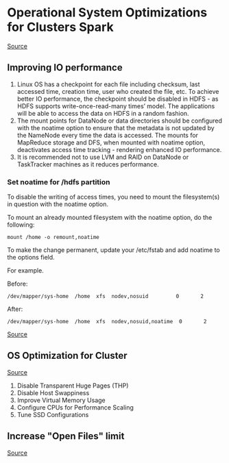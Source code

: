 # Operational System Optimizations for Clusters Spark

[Source](https://www.dezyre.com/article/how-to-ensure-best-performance-for-your-hadoop-cluster/200)

## Improving IO performance

1. Linux OS has a checkpoint for each file including checksum,
last accessed time, creation time, user who created the file, etc.
To achieve better IO performance, 
the checkpoint should be disabled in HDFS - as HDFS supports write-once-read-many times’ model.
The applications will be able to access the data on HDFS in a random fashion.
2. The mount points for DataNode or data directories
should be configured with the noatime option to ensure that the metadata
is not updated by the NameNode every time the data is accessed.
The mounts for MapReduce storage and DFS,
when mounted with noatime option,
deactivates access time tracking - rendering enhanced IO performance.
3. It is recommended not to use LVM and RAID on DataNode
or TaskTracker machines as it reduces performance.

### Set noatime for /hdfs partition

To disable the writing of access times,
you need to mount the filesystem(s) in question with the noatime option.

To mount an already mounted filesystem with the noatime option, do the following:

```mount /home -o remount,noatime```

To make the change permanent, update your /etc/fstab and add noatime to the options field.

For example.

Before:

```/dev/mapper/sys-home  /home  xfs  nodev,nosuid         0       2```

After:

```/dev/mapper/sys-home  /home  xfs  nodev,nosuid,noatime  0       2```

[Source](https://unix.stackexchange.com/questions/219015/how-to-disable-access-time-settings-in-debian-linux)

## OS Optimization for Cluster

[Source](https://community.hortonworks.com/articles/55637/operating-system-os-optimizations-for-better-clust.html)

1. Disable Transparent Huge Pages (THP)
2. Disable Host Swappiness
3. Improve Virtual Memory Usage
4. Configure CPUs for Performance Scaling
5. Tune SSD Configurations

## Increase "Open Files" limit

[Source](https://easyengine.io/tutorials/linux/increase-open-files-limit)

